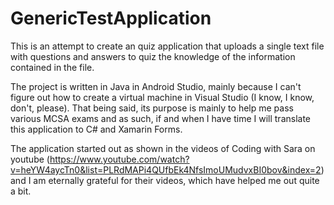 # GenericTestApplication

This is an attempt to create an quiz application that uploads a single text file with questions and answers to quiz the knowledge of the information contained in the file.

The project is written in Java in Android Studio, mainly because I can't figure out how to create a virtual machine in Visual Studio (I know, I know, don't, please). That being said, its purpose is mainly to help me pass various MCSA exams and as such, if and when I have time I will translate this application to C# and Xamarin Forms. 

The application started out as shown in the videos of Coding with Sara on youtube (https://www.youtube.com/watch?v=heYW4aycTn0&list=PLRdMAPi4QUfbEk4NfsImoUMudvxBI0bov&index=2) and I am eternally grateful for their videos, which have helped me out quite a bit.
